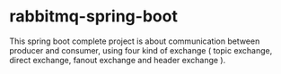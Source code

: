 # rabbitmq-spring-boot
This spring boot complete project is about communication between producer and consumer, using four kind of exchange ( topic exchange, direct exchange, fanout exchange and header exchange ).
